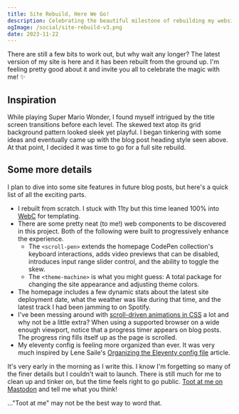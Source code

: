 ```yaml
---
title: Site Rebuild, Here We Go!
description: Celebrating the beautiful milestone of rebuilding my website from the ground up.
ogImage: /social/site-rebuild-v3.png
date: 2023-11-22
---
```


There are still a few bits to work out, but why wait any longer? The latest version of my site is here and it has been rebuilt from the ground up. I'm feeling pretty good about it and invite you all to celebrate the magic with me! ✨

## Inspiration

While playing Super Mario Wonder, I found myself intrigued by the title screen transitions before each level. The skewed text atop its grid background pattern looked sleek yet playful. I began tinkering with some ideas and eventually came up with the blog post heading style seen above. At that point, I decided it was time to go for a full site rebuild.

## Some more details

I plan to dive into some site features in future blog posts, but here's a quick list of all the exciting parts.

- I rebuilt from scratch. I stuck with 11ty but this time leaned 100% into [WebC](https://www.11ty.dev/docs/languages/webc/) for templating.
- There are some pretty neat (to me!) web components to be discovered in this project. Both of the following were built to progressively enhance the experience.
  - The `<scroll-pen>` extends the homepage CodePen collection's keyboard interactions, adds video previews that can be disabled, introduces input range slider control, and the ability to toggle the skew.
  - The `<theme-machine>` is what you might guess: A total package for changing the site appearance and adjusting theme colors.
- The homepage includes a few dynamic stats about the latest site deployment date, what the weather was like during that time, and the latest track I had been jamming to on Spotify.
- I've been messing around with [scroll-driven animations in CSS](/blog/scroll-driven-animations/) a lot and why not be a little extra? When using a supported browser on a wide enough viewport, notice that a progress timer appears on blog posts. The progress ring fills itself up as the page is scrolled.
- My eleventy config is feeling more organized than ever. It was very much inspired by Lene Saile's [Organizing the Eleventy config file](https://www.lenesaile.com/en/blog/organizing-the-eleventy-config-file/) article.

It's very early in the morning as I write this. I know I'm forgetting so many of the finer details but I couldn't wait to launch. There is still much for me to clean up and tinker on, but the time feels right to go public. [Toot at me on Mastodon](https://fosstodon.org/@hexagoncircle) and tell me what you think!

..."Toot at me" may not be the best way to word that.